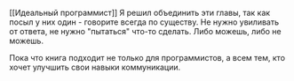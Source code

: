 [[Идеальный программист]]
Я решил объединить  эти главы, так как посыл у них один - говорите всегда по существу. Не нужно увиливать от ответа, не нужно "пытаться" что-то сделать. Либо можешь, либо не можешь.

Пока что книга подходит не только для программистов, а всем тем, кто хочет улучшить свои навыки коммуникации.